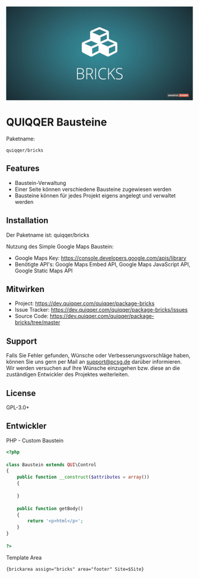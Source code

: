 ![QUIQQER Bricks](bin/images/Readme.jpg)

QUIQQER Bausteine
========


Paketname:

    quiqqer/bricks


Features
--------

- Baustein-Verwaltung
- Einer Seite können verschiedene Bausteine zugewiesen werden
- Bausteine können für jedes Projekt eigens angelegt und verwaltet werden

Installation
------------

Der Paketname ist: quiqqer/bricks

Nutzung des Simple Google Maps Baustein:
- Google Maps Key: https://console.developers.google.com/apis/library
- Benötigte API's:  Google Maps Embed API, Google Maps JavaScript API, Google Static Maps API 


Mitwirken
----------

- Project: https://dev.quiqqer.com/quiqqer/package-bricks
- Issue Tracker: https://dev.quiqqer.com/quiqqer/package-bricks/issues
- Source Code: https://dev.quiqqer.com/quiqqer/package-bricks/tree/master


Support
-------

Falls Sie Fehler gefunden, Wünsche oder Verbesserungsvorschläge haben, 
können Sie uns gern per Mail an support@pcsg.de darüber informieren.  
Wir werden versuchen auf Ihre Wünsche einzugehen bzw. diese an die zuständigen Entwickler 
des Projektes weiterleiten.

License
-------

GPL-3.0+

Entwickler
--------

PHP - Custom Baustein

```php
<?php

class Baustein extends QUI\Control
{
    public function __construct($attributes = array())
    {
    
    }
    
    public function getBody()
    {
        return '<p>html</p>';
    }
}

?>
```


Template Area

```html
{brickarea assign="bricks" area="footer" Site=$Site}
```

